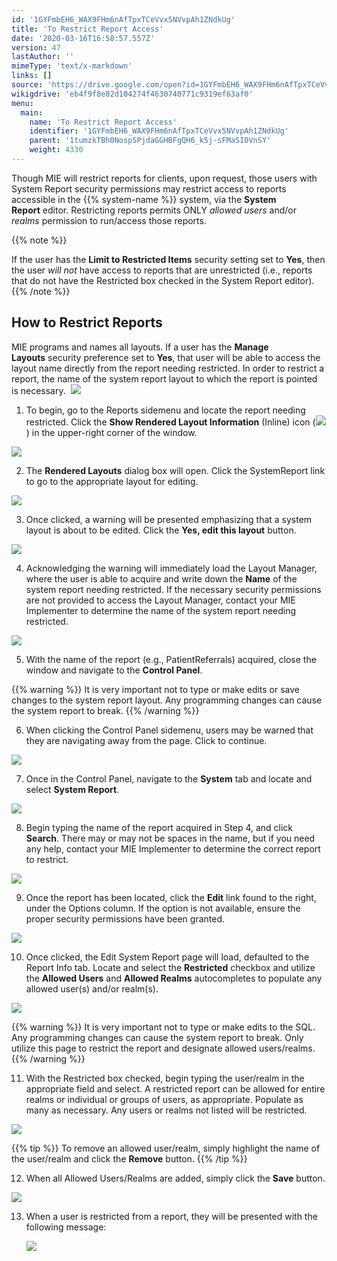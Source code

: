 ```yaml
---
id: '1GYFmbEH6_WAX9FHm6nAfTpxTCeVvx5NVvpAh1ZNdkUg'
title: 'To Restrict Report Access'
date: '2020-03-16T16:58:57.557Z'
version: 47
lastAuthor: ''
mimeType: 'text/x-markdown'
links: []
source: 'https://drive.google.com/open?id=1GYFmbEH6_WAX9FHm6nAfTpxTCeVvx5NVvpAh1ZNdkUg'
wikigdrive: 'eb4f9f8e82d104274f4630740771c9319ef63af0'
menu:
  main:
    name: 'To Restrict Report Access'
    identifier: '1GYFmbEH6_WAX9FHm6nAfTpxTCeVvx5NVvpAh1ZNdkUg'
    parent: '1tumzkTBh0NospSPjdaGGHBFgQH6_k5j-sFMaSI0VnSY'
    weight: 4330
---
```

Though MIE will restrict reports for clients, upon request, those users with System Report security permissions may restrict access to reports accessible in the {{% system-name %}} system, via the **System Report** editor. Restricting reports permits ONLY *allowed users* and/or *realms* permission to run/access those reports.

{{% note %}}

If the user has the **Limit to Restricted Items** security setting set to **Yes**, then the user *will not* have access to reports that are unrestricted (i.e., reports that do not have the Restricted box checked in the System Report editor).
{{% /note %}}

## How to Restrict Reports

MIE programs and names all layouts. If a user has the **Manage Layouts** security preference set to **Yes**, that user will be able to access the layout name directly from the report needing restricted. In order to restrict a report, the name of the system report layout to which the report is pointed is necessary. 
![](to-restrict-report-access.assets/10000201000001790000001EA9A3495E6DBB48D3.png)
1. To begin, go to the Reports sidemenu and locate the report needing restricted. Click the <strong>Show Rendered Layout Information</strong> (Inline) icon (<img src="to-restrict-report-access.assets/100002010000001700000013164C2CD7C96DCDA0.png" />) in the upper-right corner of the window.

![](to-restrict-report-access.assets/10000201000004BF0000014E8BAE449ECF9560EA.png)

2. The <strong>Rendered Layouts</strong> dialog box will open. Click the SystemReport link to go to the appropriate layout for editing.

![](to-restrict-report-access.assets/10000201000004BF000001B73720006A97B0A6EF.png)

3. Once clicked, a warning will be presented emphasizing that a system layout is about to be edited. Click the <strong>Yes, edit this layout</strong> button. 

![](to-restrict-report-access.assets/10000201000004C00000015D2DBB677693E9F8F4.png)

4. Acknowledging the warning will immediately load the Layout Manager, where the user is able to acquire and write down the <strong>Name</strong> of the system report needing restricted. If the necessary security permissions are not provided to access the Layout Manager, contact your MIE Implementer to determine the name of the system report needing restricted.

![](to-restrict-report-access.assets/10000201000004B0000001AD0849A12C7F982A9F.png)

5. With the name of the report (e.g., PatientReferrals) acquired, close the window and navigate to the <strong>Control Panel</strong>.

{{% warning %}}
It is very important not to type or make edits or save changes to the system report layout. Any programming changes can cause the system report to break.
{{% /warning %}}

6. When clicking the Control Panel sidemenu, users may be warned that they are navigating away from the page. Click to continue.

![](to-restrict-report-access.assets/10000201000005560000021CC6C1FEA580CE5923.png)

7. Once in the Control Panel, navigate to the <strong>System</strong> tab and locate and select <strong>System Report</strong>.

![](to-restrict-report-access.assets/10000201000004B2000002656C0666CE80B293FF.png)

8. Begin typing the name of the report acquired in Step 4, and click <strong>Search</strong>. There may or may not be spaces in the name, but if you need any help, contact your MIE Implementer to determine the correct report to restrict.

![](to-restrict-report-access.assets/10000201000004BF000001136117DEF1C4E25EAB.png)

9. Once the report has been located, click the <strong>Edit</strong> link found to the right, under the Options column. If the option is not available, ensure the proper security permissions have been granted.

![](to-restrict-report-access.assets/10000201000004BF0000011042033685C67B7FC6.png)

10. Once clicked, the Edit System Report page will load, defaulted to the Report Info tab. Locate and select the <strong>Restricted</strong> checkbox and utilize the <strong>Allowed Users</strong> and <strong>Allowed Realms</strong> autocompletes to populate any allowed user(s) and/or realm(s).

![](to-restrict-report-access.assets/10000201000004B000000270C1595E5BB9C7AAA9.png)

{{% warning %}}
It is very important not to type or make edits to the SQL. Any programming changes can cause the system report to break. Only utilize this page to restrict the report and designate allowed users/realms.
{{% /warning %}}

11. With the Restricted box checked, begin typing the user/realm in the appropriate field and select. A restricted report can be allowed for entire realms or individual or groups of users, as appropriate. Populate as many as necessary. Any users or realms not listed will be restricted.

![](to-restrict-report-access.assets/10000201000004B1000001B6809B649620824156.png)

{{% tip %}}
To remove an allowed user/realm, simply highlight the name of the user/realm and click the **Remove** button.
{{% /tip %}}

12. When all Allowed Users/Realms are added, simply click the <strong>Save</strong> button.

![](to-restrict-report-access.assets/1000020100000380000001B07E1607CC5F6FF8BF.png)

13. When a user is restricted from a report, they will be presented with the following message:

    <img src="to-restrict-report-access.assets/10000201000004BE000001134B95739446A0DA48.png" />

